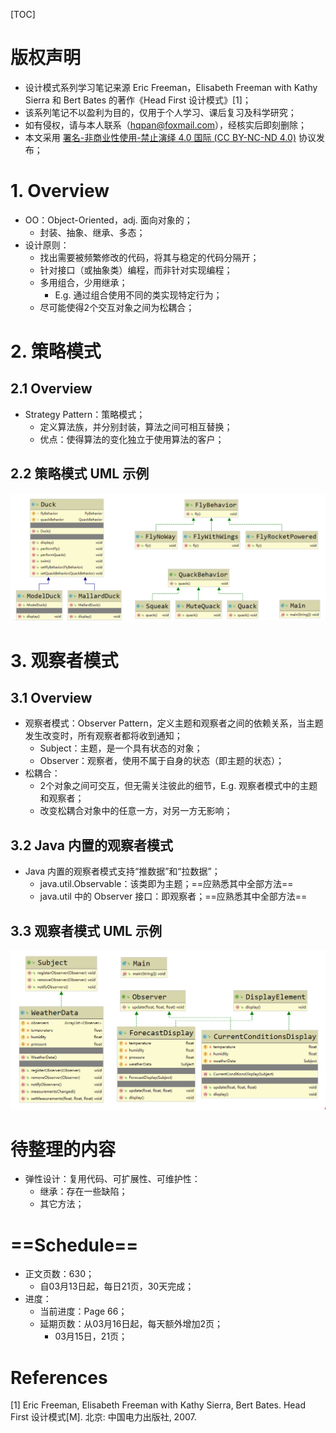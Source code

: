 [TOC]
# 版权声明

- 设计模式系列学习笔记来源 Eric Freeman，Elisabeth Freeman with Kathy Sierra 和 Bert Bates 的著作《Head First 设计模式》[1]；
- 该系列笔记不以盈利为目的，仅用于个人学习、课后复习及科学研究；
- 如有侵权，请与本人联系（hqpan@foxmail.com），经核实后即刻删除；
- 本文采用 [署名-非商业性使用-禁止演绎 4.0 国际 (CC BY-NC-ND 4.0)](https://creativecommons.org/licenses/by-nc-nd/4.0/deed.zh) 协议发布；

# 1. Overview

- OO：Object-Oriented，adj. 面向对象的；
  - 封装、抽象、继承、多态； 
- 设计原则：
  - 找出需要被频繁修改的代码，将其与稳定的代码分隔开；
  - 针对接口（或抽象类）编程，而非针对实现编程；
  - 多用组合，少用继承；
    - E.g. 通过组合使用不同的类实现特定行为；
  - 尽可能使得2个交互对象之间为松耦合；



# 2. 策略模式

## 2.1 Overview

- Strategy Pattern：策略模式；
  - 定义算法族，并分别封装，算法之间可相互替换；
  - 优点：使得算法的变化独立于使用算法的客户；



## 2.2 策略模式 UML 示例

![StrategyPattern](./Pictures/StrategyPattern.png)



# 3. 观察者模式

## 3.1 Overview

- 观察者模式：Observer Pattern，定义主题和观察者之间的依赖关系，当主题发生改变时，所有观察者都将收到通知；
  - Subject：主题，是一个具有状态的对象；
  - Observer：观察者，使用不属于自身的状态（即主题的状态）；
- 松耦合：
  - 2个对象之间可交互，但无需关注彼此的细节，E.g. 观察者模式中的主题和观察者；
  - 改变松耦合对象中的任意一方，对另一方无影响；



## 3.2 Java 内置的观察者模式

- Java 内置的观察者模式支持“推数据”和“拉数据”；
  - java.util.Observable：该类即为主题；==应熟悉其中全部方法==
  - java.util 中的 Observer 接口：即观察者；==应熟悉其中全部方法==



## 3.3 观察者模式 UML 示例

![ObserverPattern](./Pictures/ObserverPattern.png)



# 待整理的内容

- 弹性设计：复用代码、可扩展性、可维护性：
  - 继承：存在一些缺陷；
  - 其它方法；



# ==Schedule==

- 正文页数：630；
  - 自03月13日起，每日21页，30天完成；
- 进度：
  - 当前进度：Page 66；
  - 延期页数：从03月16日起，每天额外增加2页；
    - 03月15日，21页；



# References

[1] Eric Freeman, Elisabeth Freeman with Kathy Sierra, Bert Bates. Head First 设计模式[M]. 北京: 中国电力出版社, 2007.